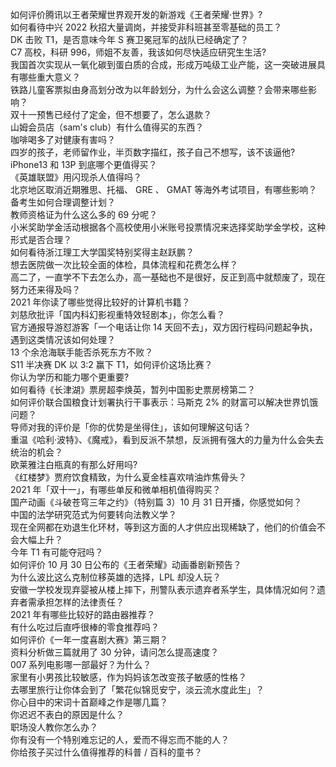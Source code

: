 如何评价腾讯以王者荣耀世界观开发的新游戏《王者荣耀·世界》?  
如何看待中兴 2022 秋招大量调岗，并接受非科班甚至零基础的员工？  
DK 击败 T1，是否意味今年 S 赛卫冕冠军的战队已经确定了？  
C7 高校，科研 996，师姐不友善，我该如何尽快适应研究生生活?  
我国首次实现从一氧化碳到蛋白质的合成，形成万吨级工业产能，这一突破进展具有哪些重大意义？  
铁路儿童客票拟由身高划分改为以年龄划分，为什么会这么调整？会带来哪些影响？  
双十一预售已经付了定金，但不想要了，怎么退款？  
山姆会员店（sam's club）有什么值得买的东西？  
咖啡喝多了对健康有害吗？  
四岁的孩子，老师留作业，半页数字描红，孩子自己不想写，该不该逼他?  
iPhone13 和 13P 到底哪个更值得买？  
《英雄联盟》用闪现杀人值得吗？  
北京地区取消近期雅思、托福、 GRE 、 GMAT 等海外考试项目，有哪些影响？备考生如何合理调整计划？  
教师资格证为什么这么多的 69 分呢？  
小米奖助学金活动根据各个高校使用小米账号投票情况来选择奖助学金学校，这种形式是否合理？  
如何看待浙江理工大学国奖特别奖得主赵跃鹏？  
想去医院做一次比较全面的体检，具体流程和花费怎么样？  
高二了，一直学不下去怎么办，高一基础也不是很好，反正到高中就颓废了，现在努力还来得及吗？  
2021 年你读了哪些觉得比较好的计算机书籍？  
刘慈欣批评「国内科幻影视重特效轻剧本」，你怎么看？  
官方通报导游怼游客「一个电话让你 14 天回不去」，双方因行程码问题起争执，遇到这类情况该如何处理？  
13 个余沧海联手能否杀死东方不败？  
S11 半决赛 DK 以 3:2 赢下 T1，如何评价这场比赛？  
你认为学历和能力哪个更重要?  
如何看待《长津湖》票房超李焕英，暂列中国影史票房榜第二？  
如何评价联合国粮食计划署执行干事表示：马斯克 2% 的财富可以解决世界饥饿问题？  
导师对我的评价是「你的优势是坐得住」，该如何理解这句话？  
重温《哈利·波特》、《魔戒》，看到反派不禁想，反派拥有强大的力量为什么会失去统治的机会？  
欧莱雅注白瓶真的有那么好用吗?  
《红楼梦》贾府饮食精致，为什么夏金桂喜欢啃油炸焦骨头？  
2021 年「双十一」，有哪些单反和微单相机值得购买？  
国产动画《斗破苍穹三年之约》（特别篇 3）10 月 31 日开播，你感觉如何？  
中国的法学研究范式为何要转向法教义学？  
现在全网都在劝退生化环材，等到这方面的人才供应出现稀缺了，他们的价值会不会大幅上升？  
今年 T1 有可能夺冠吗？  
如何评价 10 月 30 日公布的《王者荣耀》动画番剧新预告？  
为什么波比这么克制位移英雄的选择，LPL 却没人玩？  
安徽一学校发现弃婴被从楼上摔下，刑警队表示遗弃者系学生，具体情况如何？遗弃者需承担怎样的法律责任？  
2021 年有哪些比较好的路由器推荐？  
有什么吃过后直呼很棒的零食推荐吗？  
如何评价《一年一度喜剧大赛》第三期？  
资料分析做三篇就用了 30 分钟，请问怎么提高速度？  
007 系列电影哪一部最好？为什么？  
家里有小男孩比较敏感，作为妈妈该怎改变孩子敏感的性格？  
去哪里旅行让你体会到了「繁花似锦觅安宁，淡云流水度此生」？  
你心目中的宋词十首巅峰之作是哪几篇？  
你迟迟不表白的原因是什么？  
职场没人教你怎么办？  
你有没有一个特别难忘记的人，爱而不得忘而不能的人？  
你给孩子买过什么值得推荐的科普 / 百科的童书？  
